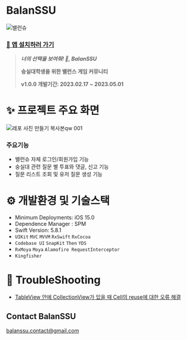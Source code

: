 # BalanSSU

![밸런슈](https://user-images.githubusercontent.com/25146374/222999715-1983980f-c8e4-49cb-a92b-d2c7189da071.png)

### [📱 앱 설치하러 가기](https://apps.apple.com/kr/app/balanssu/id6455787963)

> ***너의 선택을 보여줘! 👀, BalanSSU***
> 
> **숭실대학생을 위한 밸런스 게임 커뮤니티**
>
> **v1.0.0 개발기간: 2023.02.17 ~ 2023.05.01**

# ✨ 프로젝트 주요 화면

![레포 사진 만들기 복사본qw 001](https://github.com/hackathon-I-PROMAX/BalanSSU/assets/25146374/2979cb70-c6f1-4c99-aaa4-35ccb34dd86d)

### 주요기능
- 밸런슈 자체 로그인/회원가입 기능
- 숭실대 관련 질문 별 투표와 댓글, 신고 기능
- 질문 리스트 조회 및 유저 질문 생성 기능

# **⚙️ 개발환경 및 기술스택**

- Minimum Deployments: iOS 15.0
- Dependence Manager : SPM
- Swift Version: 5.8.1
- `UIKit` `MVC` `MVVM` `RxSwift` `RxCocoa`
- `Codebase UI` `SnapKit` `Then` `YDS`
- `RxMoya` `Moya` `Alamofire RequestInterceptor`
- `Kingfisher`

# 🫡 TroubleShooting

- [TableView 안에 CollectionView가 있을 때 Cell의 reuse에 대한 오류 해결](https://github.com/kimkyuchul/SIL/issues/23)

## Contact BalanSSU

balanssu.contact@gmail.com

